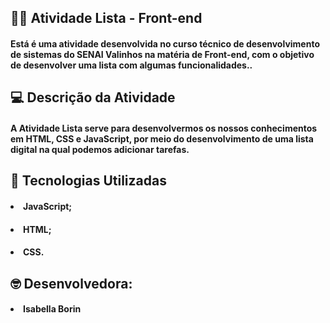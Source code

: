 ## 👩‍💻 Atividade Lista - Front-end

#### Está é uma atividade desenvolvida no curso técnico de desenvolvimento de sistemas do SENAI Valinhos na matéria de Front-end, com o objetivo de desenvolver uma lista com algumas funcionalidades..

## 💻 Descrição da Atividade

#### A Atividade Lista serve para desenvolvermos os nossos conhecimentos em HTML, CSS e JavaScript, por meio do desenvolvimento de uma lista digital na qual podemos adicionar tarefas.

## 🚀 Tecnologias Utilizadas

#### <li> JavaScript;
#### <li> HTML;
#### <li> CSS.

## 🤓 Desenvolvedora:

#### <li> Isabella Borin
